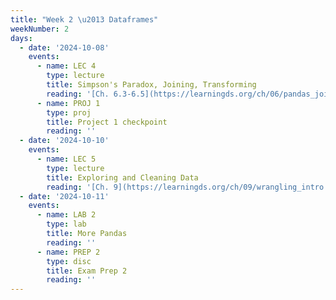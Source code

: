 ```yaml
---
title: "Week 2 \u2013 Dataframes"
weekNumber: 2
days:
  - date: '2024-10-08'
    events:
      - name: LEC 4
        type: lecture
        title: Simpson's Paradox, Joining, Transforming
        reading: '[Ch. 6.3-6.5](https://learningds.org/ch/06/pandas_joining.html)'
      - name: PROJ 1
        type: proj
        title: Project 1 checkpoint
        reading: ''
  - date: '2024-10-10'
    events:
      - name: LEC 5
        type: lecture
        title: Exploring and Cleaning Data
        reading: '[Ch. 9](https://learningds.org/ch/09/wrangling_intro.html) and [10](https://learningds.org/ch/10/eda_intro.html)'
  - date: '2024-10-11'
    events:
      - name: LAB 2
        type: lab
        title: More Pandas
        reading: ''
      - name: PREP 2
        type: disc
        title: Exam Prep 2
        reading: ''
---
```

